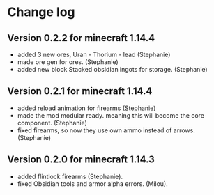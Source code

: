 # Change log

## Version 0.2.2 for minecraft 1.14.4

- added 3 new ores, Uran - Thorium - lead (Stephanie)
- made ore gen for ores. (Stephanie)
- added new block Stacked obsidian ingots for storage. (Stephanie)

## Version 0.2.1 for minecraft 1.14.4

- added reload animation for firearms (Stephanie)
- made the mod modular ready. meaning this will become the core component. (Stephanie)
- fixed firearms, so now they use own ammo instead of arrows. (Stephanie)


## Version 0.2.0 for minecraft 1.14.3

- added flintlock firearms (Stephanie).
- fixed Obsidian tools and armor alpha errors. (Milou).
